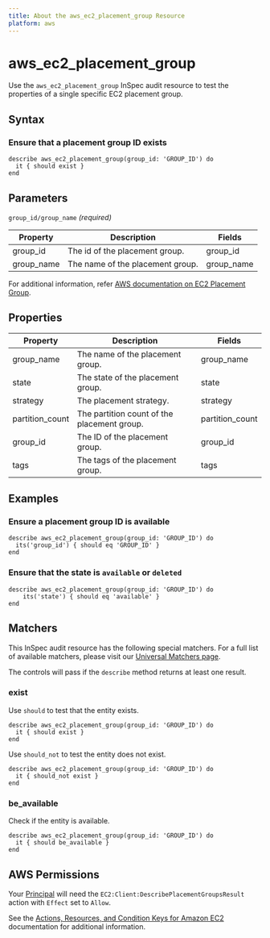 ```yaml
---
title: About the aws_ec2_placement_group Resource
platform: aws
---
```


# aws_ec2_placement_group

Use the `aws_ec2_placement_group` InSpec audit resource to test the properties of a single specific EC2 placement group.

## Syntax

### Ensure that a placement group ID exists

    describe aws_ec2_placement_group(group_id: 'GROUP_ID') do
      it { should exist }
    end

## Parameters

`group_id/group_name` _(required)_

| Property | Description | Fields |
| --- | --- | --- |
| group_id | The id of the placement group. | group_id |
| group_name | The name of the placement group. | group_name |

For additional information, refer [AWS documentation on EC2 Placement Group](https://docs.aws.amazon.com/AWSCloudFormation/latest/UserGuide/aws-resource-ec2-placementgroup.html).

## Properties

| Property | Description | Fields |
| --- | --- | --- |
| group_name | The name of the placement group. | group_name |
| state | The state of the placement group. | state |
| strategy | The placement strategy. | strategy |
| partition_count | The partition count of the placement group. | partition_count |
| group_id | The ID of the placement group. | group_id |
| tags | The tags of the placement group. | tags |

## Examples

### Ensure a placement group ID is available

    describe aws_ec2_placement_group(group_id: 'GROUP_ID') do
      its('group_id') { should eq 'GROUP_ID' }
    end

### Ensure that the state is `available` or `deleted`

    describe aws_ec2_placement_group(group_id: 'GROUP_ID') do
        its('state') { should eq 'available' }
    end

## Matchers

This InSpec audit resource has the following special matchers. For a full list of available matchers, please visit our [Universal Matchers page](https://www.inspec.io/docs/reference/matchers/).

The controls will pass if the `describe` method returns at least one result.

### exist

Use `should` to test that the entity exists.

    describe aws_ec2_placement_group(group_id: 'GROUP_ID') do
      it { should exist }
    end

Use `should_not` to test the entity does not exist.

    describe aws_ec2_placement_group(group_id: 'GROUP_ID') do
      it { should_not exist }
    end

### be_available

Check if the entity is available.

    describe aws_ec2_placement_group(group_id: 'GROUP_ID') do
      it { should be_available }
    end

## AWS Permissions

Your [Principal](https://docs.aws.amazon.com/IAM/latest/UserGuide/intro-structure.html#intro-structure-principal) will need the `EC2:Client:DescribePlacementGroupsResult` action with `Effect` set to `Allow`.

See the [Actions, Resources, and Condition Keys for Amazon EC2](https://docs.aws.amazon.com/IAM/latest/UserGuide/list_amazonec2.html) documentation for additional information.
